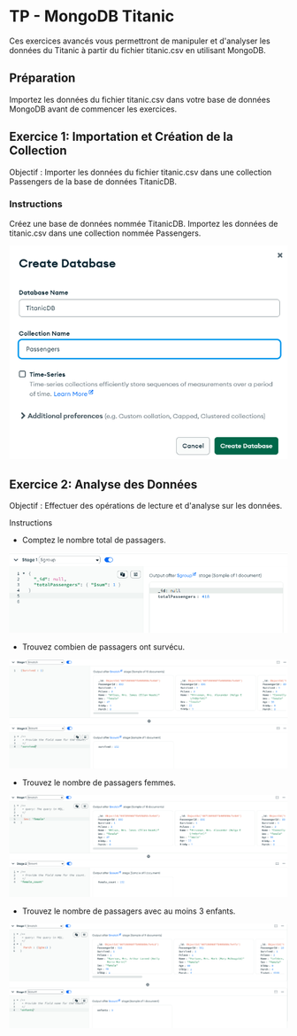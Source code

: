 # TP - MongoDB Titanic

Ces exercices avancés vous permettront de manipuler et d'analyser les données du Titanic à partir du fichier titanic.csv en utilisant MongoDB.

## Préparation
Importez les données du fichier titanic.csv dans votre base de données MongoDB avant de commencer les exercices.

## Exercice 1: Importation et Création de la Collection
Objectif : Importer les données du fichier titanic.csv dans une collection Passengers de la base de données TitanicDB.

### Instructions
Créez une base de données nommée TitanicDB.
Importez les données de titanic.csv dans une collection nommée Passengers.

![img](/TPs/images/Titanic/create.png)

## Exercice 2: Analyse des Données
Objectif : Effectuer des opérations de lecture et d'analyse sur les données.

Instructions
* Comptez le nombre total de passagers.

![img](/TPs/images/Titanic/Nb_passagers.png)

* Trouvez combien de passagers ont survécu.

![img](/TPs/images/Titanic/survived.png)

* Trouvez le nombre de passagers femmes.

![img](/TPs/images/Titanic/female.png
)
* Trouvez le nombre de passagers avec au moins 3 enfants.

![img](/TPs/images/Titanic/enfants.png)

